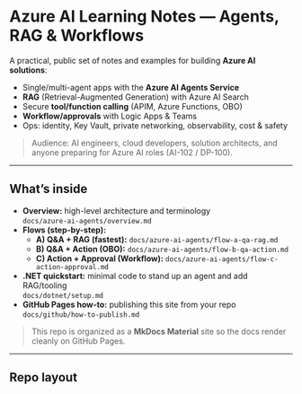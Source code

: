 # Azure AI Learning Notes — Agents, RAG & Workflows

A practical, public set of notes and examples for building **Azure AI solutions**:
- Single/multi-agent apps with the **Azure AI Agents Service**
- **RAG** (Retrieval-Augmented Generation) with Azure AI Search
- Secure **tool/function calling** (APIM, Azure Functions, OBO)
- **Workflow/approvals** with Logic Apps & Teams
- Ops: identity, Key Vault, private networking, observability, cost & safety

> Audience: AI engineers, cloud developers, solution architects, and anyone preparing for Azure AI roles (AI-102 / DP-100).

---

## What’s inside

- **Overview:** high-level architecture and terminology  
  `docs/azure-ai-agents/overview.md`
- **Flows (step-by-step):**
  - **A) Q&A + RAG (fastest):** `docs/azure-ai-agents/flow-a-qa-rag.md`
  - **B) Q&A + Action (OBO):** `docs/azure-ai-agents/flow-b-qa-action.md`
  - **C) Action + Approval (Workflow):** `docs/azure-ai-agents/flow-c-action-approval.md`
- **.NET quickstart:** minimal code to stand up an agent and add RAG/tooling  
   `docs/dotnet/setup.md`
- **GitHub Pages how-to:** publishing this site from your repo  
  `docs/github/how-to-publish.md`

> This repo is organized as a **MkDocs Material** site so the docs render cleanly on GitHub Pages.

---

## Repo layout

